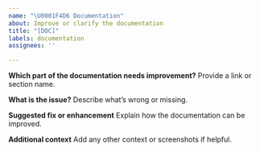 ```yaml
---
name: "\U0001F4D6 Documentation"
about: Improve or clarify the documentation
title: "[DOC]"
labels: documentation
assignees: ''

---
```


**Which part of the documentation needs improvement?**
Provide a link or section name.

**What is the issue?**
Describe what’s wrong or missing.

**Suggested fix or enhancement**
Explain how the documentation can be improved.

**Additional context**
Add any other context or screenshots if helpful.
